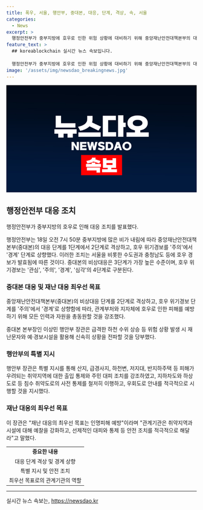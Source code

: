 ```yaml
---
title: 폭우, 서울, 행안부, 중대본, 대응, 단계, 격상, 속, 서울
categories:
  - News
excerpt: >
  행정안전부가 중부지방에 호우로 인한 위험 상황에 대비하기 위해 중앙재난안전대책본부의 대응 단계를 2단계로 격상하고 호우 위기경보를 주의에서 경계 단계로 상향했다. 이에 따라 서울과 수도권, 충청남도 등에 호우 경보가 발효되며, 재난문자와 예·경보시설을 활용하여 신속한 상황 전파를 강조하고 취약지역에 대한 출입 통제와 주민 대피 조치를 강화할 것을 지시했다. 또한, 대피장소에 있는 주민들을 위한 구호 지원에도 만전을 기할 것을 당부했다. 장관은 재난 대응의 최우선 목표는 인명피해 예방이라며 안전 조치를 적극적으로 해달라고 당부했다.
feature_text: >
  ## koreablockchain 실시간 뉴스 속보입니다.

  행정안전부가 중부지방에 호우로 인한 위험 상황에 대비하기 위해 중앙재난안전대책본부의 대응 단계를 2단계로 격상하고 호우 위기경보를 주의에서 경계 단계로 상향했다. 이에 따라 서울과 수도권, 충청남도 등에 호우 경보가 발효되며, 재난문자와 예·경보시설을 활용하여 신속한 상황 전파를 강조하고 취약지역에 대한 출입 통제와 주민 대피 조치를 강화할 것을 지시했다. 또한, 대피장소에 있는 주민들을 위한 구호 지원에도 만전을 기할 것을 당부했다. 장관은 재난 대응의 최우선 목표는 인명피해 예방이라며 안전 조치를 적극적으로 해달라고 당부했다.
image: '/assets/img/newsdao_breakingnews.jpg'
---
```


<p><img src="/assets/img/newsdao_breakingnews.jpg" alt="koreablockchain 속보" /></p>

<h2 data-ke-size="size26">행정안전부 대응 조치</h2>

<p>행정안전부가 중부지방의 호우로 인해 대응 조치를 발표했다.</p>

<p data-ke-size="size16">행정안전부는 18일 오전 7시 50분 중부지방에 많은 비가 내림에 따라 중앙재난안전대책본부(중대본)의 대응 단계를 1단계에서 2단계로 격상하고, 호우 위기경보를 '주의'에서 '경계' 단계로 상향했다. 이러한 조치는 서울을 비롯한 수도권과 충청남도 등에 호우 경보가 발효됨에 따른 것이다. 중대본의 비상대응은 3단계가 가장 높은 수준이며, 호우 위기경보는 '관심', '주의', '경계', '심각'의 4단계로 구분된다.</p>

<h3>중대본 대응 및 재난 대응 최우선 목표</h3>

<p>중앙재난안전대책본부(중대본)의 비상대응 단계를 2단계로 격상하고, 호우 위기경보 단계를 '주의'에서 '경계'로 상향함에 따라, 관계부처와 지자체에 호우로 인한 피해를 예방하기 위해 모든 인력과 자원을 총동원할 것을 강조했다.</p>

<p data-ke-size="size16">중대본 본부장인 이상민 행안부 장관은 급격한 하천 수위 상승 등 위험 상황 발생 시 재난문자와 예·경보시설을 활용해 신속히 상황을 전파할 것을 당부했다.</p>

<h3>행안부의 특별 지시</h3>

<p>행안부 장관은 특별 지시를 통해 산지, 급경사지, 하천변, 저지대, 반지하주택 등 피해가 우려되는 취약지역에 대한 출입 통제와 주민 대피 조치를 강조하였고, 지하차도와 하상도로 등 침수 취약도로의 사전 통제를 철저히 이행하고, 우회도로 안내를 적극적으로 시행할 것을 지시했다.</p>

<h3>재난 대응의 최우선 목표</h3>

<p>이 장관은 "재난 대응의 최우선 목표는 인명피해 예방"이라며 "관계기관은 취약지역과 시설에 대해 예찰을 강화하고, 선제적인 대피와 통제 등 안전 조치를 적극적으로 해달라"고 말했다.</p>

<table>
    <tr>
        <td style="text-align: center; height: 17px;"><b>중요한 내용</b></td>
    </tr>
    <tr>
        <td style="text-align: center; height: 17px;">대응 단계 격상 및 경계 상향</td>
    </tr>
    <tr>
        <td style="text-align: center; height: 17px;">특별 지시 및 안전 조치</td>
    </tr>
    <tr>
        <td style="text-align: center; height: 17px;">최우선 목표로의 관계기관의 역할</td>
    </tr>
</table>

<p><hr></p>
실시간 뉴스 속보는, <a href="https://newsdao.kr" rel="dofollow">https://newsdao.kr</a>


